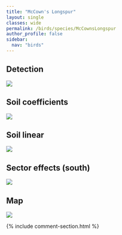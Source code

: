```yaml
---
title: "McCown's Longspur"
layout: single
classes: wide
permalink: /birds/species/McCownsLongspur
author_profile: false
sidebar:
  nav: "birds"
---
```


<h2>Detection</h2>

<a href="https://beallen.github.io/DevelopmentWebsite/assets/images/birds/McCownsLongspur/det.jpg">
<img src="https://beallen.github.io/DevelopmentWebsite/assets/images/birds/McCownsLongspur/det.jpg">
</a>

<h2>Soil coefficients</h2>

<a href="https://beallen.github.io/DevelopmentWebsite/assets/images/birds/McCownsLongspur/soilhf.jpg">
<img src="https://beallen.github.io/DevelopmentWebsite/assets/images/birds/McCownsLongspur/soilhf.jpg">
</a>

<h2>Soil linear</h2>

<a href="https://beallen.github.io/DevelopmentWebsite/assets/images/birds/McCownsLongspur/lin-south.jpg">
<img src="https://beallen.github.io/DevelopmentWebsite/assets/images/birds/McCownsLongspur/lin-south.jpg">
</a>

<h2>Sector effects (south)</h2>

<a href="https://beallen.github.io/DevelopmentWebsite/assets/images/birds/McCownsLongspur/sector-south.jpg">
<img src="https://beallen.github.io/DevelopmentWebsite/assets/images/birds/McCownsLongspur/sector-south.jpg">
</a>

<h2>Map</h2>

<a href="https://beallen.github.io/DevelopmentWebsite/assets/images/birds/McCownsLongspur/map.jpg">
<img src="https://beallen.github.io/DevelopmentWebsite/assets/images/birds/McCownsLongspur/map.jpg">
</a>

{% include comment-section.html %}
